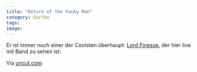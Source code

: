 ```yaml
---
title: "Return of the Funky Man"
category: Surfen
tags: 
image: 
---
```


Er ist immer noch einer der Coolsten überhaupt: [Lord Finesse](http://de.wikipedia.org/wiki/Lord_Finesse), der hier live mit Band zu sehen ist:  
  
Via [uncut.com](http://www.unkut.com/2009/05/lord-finesse-live-in-tokyo-vintage-press-kit/)